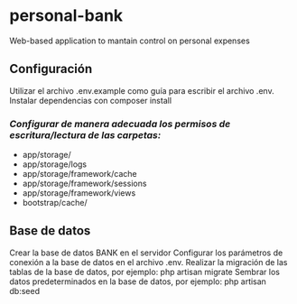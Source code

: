 # personal-bank
Web-based application to mantain control on personal expenses


<h2><b>Configuración </b></h2>

Utilizar el archivo .env.example como guía para escribir el archivo .env.
Instalar dependencias con composer install

<h3><i>Configurar de manera adecuada los permisos de escritura/lectura de las carpetas:</i></h3>
<ul>
<li>app/storage/</li>
<li>app/storage/logs</li>
<li>app/storage/framework/cache</li>
<li>app/storage/framework/sessions</li>
<li>app/storage/framework/views</li>
<li>bootstrap/cache/</li>
</ul>

<h2><b>Base de datos</b></h2>

Crear la base de datos BANK en el servidor
Configurar los parámetros de conexión a la base de datos en el archivo .env.
Realizar la migración de las tablas de la base de datos, por ejemplo:
  php artisan migrate
Sembrar los datos predeterminados en la base de datos, por ejemplo:
  php artisan db:seed
